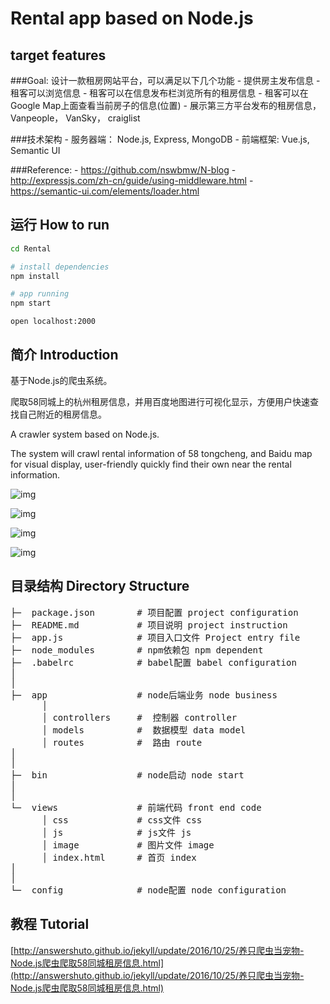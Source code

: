 # Rental app based on Node.js

## target features

###Goal: 设计一款租房网站平台，可以满足以下几个功能
	- 提供房主发布信息
	- 租客可以浏览信息
	- 租客可以在信息发布栏浏览所有的租房信息
	- 租客可以在Google Map上面查看当前房子的信息(位置)
	- 展示第三方平台发布的租房信息， Vanpeople， VanSky， craiglist



###技术架构
	- 服务器端： Node.js, Express, MongoDB
	- 前端框架: Vue.js, Semantic UI


###Reference: 
	- https://github.com/nswbmw/N-blog
	- http://expressjs.com/zh-cn/guide/using-middleware.html
	- https://semantic-ui.com/elements/loader.html


## 运行 How to run

```bash
cd Rental

# install dependencies
npm install

# app running
npm start
```


	open localhost:2000


## 简介 Introduction

基于Node.js的爬虫系统。

爬取58同城上的杭州租房信息，并用百度地图进行可视化显示，方便用户快速查找自己附近的租房信息。

A crawler system based on Node.js.

The system will crawl rental information of 58 tongcheng, and Baidu map for visual display, user-friendly quickly find their own near the rental information.



![img](./views/image/1.png)   


![img](./views/image/2.png)


![img](./views/image/3.png)     


![img](./views/image/4.png)


## 目录结构 Directory Structure
<pre>
├─  package.json        # 项目配置 project configuration
├─  README.md           # 项目说明 project instruction
├─  app.js              # 项目入口文件 Project entry file
├─  node_modules        # npm依赖包 npm dependent
├─  .babelrc            # babel配置 babel configuration
│
│
├─  app                 # node后端业务 node business
      │
      │ controllers     #  控制器 controller
      │ models          #  数据模型 data model
      │ routes          #  路由 route
│
│
├─  bin                 # node启动 node start
│
│
└─  views               # 前端代码 front end code 
      │ css             # css文件 css
      │ js              # js文件 js
      │ image           # 图片文件 image
      │ index.html      # 首页 index
│
│
└─  config              # node配置 node configuration
</pre>


## 教程 Tutorial

[http://answershuto.github.io/jekyll/update/2016/10/25/养只爬虫当宠物-Node.js爬虫爬取58同城租房信息.html](http://answershuto.github.io/jekyll/update/2016/10/25/养只爬虫当宠物-Node.js爬虫爬取58同城租房信息.html)
